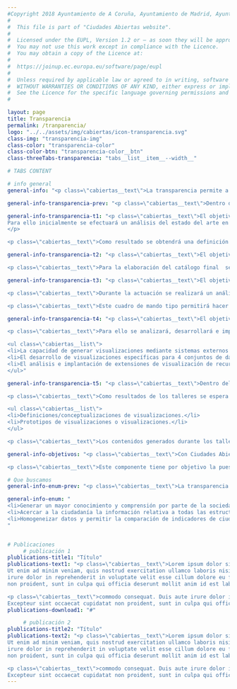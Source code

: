 ```yaml
---
#Copyright 2018 Ayuntamiento de A Coruña, Ayuntamiento de Madrid, Ayuntamiento de Santiago de Compostela, Ayuntamiento de Zaragoza, Entidad Pública Empresarial Red.es
# 
#  This file is part of "Ciudades Abiertas website".
# 
#  Licensed under the EUPL, Version 1.2 or – as soon they will be approved by the European Commission - subsequent versions of the EUPL (the "Licence");
#  You may not use this work except in compliance with the Licence.
#  You may obtain a copy of the Licence at:
# 
#  https://joinup.ec.europa.eu/software/page/eupl
# 
#  Unless required by applicable law or agreed to in writing, software distributed under the Licence is distributed on an "AS IS" basis,
#  WITHOUT WARRANTIES OR CONDITIONS OF ANY KIND, either express or implied.
#  See the Licence for the specific language governing permissions and limitations under the Licence.
#

layout: page
title: Transparencia
permalink: /tranparencia/
logo: "../../assets/img/cabiertas/icon-transparencia.svg"
class-img: "transparencia-img"
class-color: "transparencia-color"
class-color-btn: "transparencia-color__btn"
class-threeTabs-transparencia: "tabs__list__item__--width__"

# TABS CONTENT

# info general
general-info: "<p class=\"cabiertas__text\">La transparencia permite a la ciudadanía conocer el funcionamiento interno de las instituciones y cómo se manejan los fondos que éstas reciben. Asimismo, la posibilidad de publicar información histórica y en tiempo real del funcionamiento de diversos servicios urbanos (más allá de información periódica/indicadores) aporta un plus de apertura, articulando la rendición de cuentas al ciudadano por parte de la administración que la práctica, colaborando en el acceso y comprensión de la información municipal y facilitando la comparabilidad.</p>"

general-info-transparencia-prev: "<p class=\"cabiertas__text\">Dentro de la línea de actuación de Transparencia se desarrollan una serie de actuaciones concretas dentro del proyecto.</p>"

general-info-transparencia-t1: "<p class=\"cabiertas__text\">El objetivo es la realización de una guía que describa en detalle cómo implementar un portal de transparencia tipo basado en datos abiertos.
Para ello inicialmente se efectuará un análisis del estado del arte en el ámbito de portales de transparencia (estructura, contenido y servicios), analizando iniciativas de referencia a nivel internacional y nacional así como informes o estudios realizados para establecer los criterios a tener en cuenta en la definición del portal de transparencia tipo.
</p>

<p class=\"cabiertas__text\">Como resultado se obtendrá una definición funcional (estructura, contenidos y servicios a ofrecer) de las necesidades de un portal de transparencia. En esta definición se tendrán en cuenta aspectos tales como las obligaciones legales, el derecho de acceso a la información, las secciones para la co-creación de indicadores con la ciudadanía, etc.</p>"

general-info-transparencia-t2: "<p class=\"cabiertas__text\">El objetivo es realizar una propuesta justificada de al menos 40 indicadores de transparencia que se consideren relevantes y oportunos, determinando las fuentes de datos que pueden dar soporte para la generación de estos indicadores. A continuación, y partiendo de la propuesta anterior, se realizará un Catálogo de 20 Indicadores, a partir de una selección y priorización razonada de los anteriores y teniendo en cuenta la legislación vigente de transparencia, Ley 19/2013, de 9 de diciembre, de Transparencia, Acceso a la Información Pública y Buen Gobierno.</p>

<p class=\"cabiertas__text\">Para la elaboración del catálogo final  se tendrán en cuenta los resultados de un taller donde expertos y grupo de interés podrán analizar su contenido. </p>"

general-info-transparencia-t3: "<p class=\"cabiertas__text\">El objetivo de este componente es la realización de un análisis que describa cómo implementar un cuadro de mando tipo para transparencia. Se realizará un análisis y propuesta de un cuadro de mando de transparencia que recoja el catálogo de 20 indicadores de transparencia elaborado.</p>

<p class=\"cabiertas__text\">Durante la actuación se realizará un análisis y una propuesta de estructura para crear el cuadro de mando, indicando las visualizaciones básicas que se elijan para cada uno de los indicadores.</p>

<p class=\"cabiertas__text\">Este cuadro de mando tipo permitirá hacer comparaciones de indicadores entre ciudades, gracias a la homogeneización de los datos y al hecho de que estén disponibles en formatos reutilizables.</p>"

general-info-transparencia-t4: "<p class=\"cabiertas__text\">El objetivo de esta actuación es facilitar la consulta visual y análisis de distintos conjuntos de datos previamente normalizados en componentes anteriores. De esta forma se pretende ofrecer la información de forma atractiva, con un lenguaje sencillo y que, de manera interactiva, permita comprender los principales tipos de datos ofrecidos en los portales de datos y transparencia.</p>

<p class=\"cabiertas__text\">Para ello se analizará, desarrollará e implementará:</p>

<ul class=\"cabiertas__list\">
<li>La capacidad de generar visualizaciones mediante sistemas externos a partir de conjuntos de datos que sigan vocabularios consensuados en los portales de datos abiertos de las cuatro ciudades.</li>
<li>El desarrollo de visualizaciones específicas para 4 conjuntos de datos seleccionados que sigan vocabularios consensuados (Organización-Organigrama, Contratos Abiertos, Población y Subvenciones).</li>
<li>El análisis e implantación de extensiones de visualización de recursos de CKAN.</li>
</ul>"

general-info-transparencia-t5: "<p class=\"cabiertas__text\">Dentro del proyecto se organizarán dos talleres colaborativos (uno en Galicia y otro en Zaragoza) para el desarrollo de visualizaciones. En estos talleres participará la ciudadanía (incluyendo también a profesionales de la información y reutilizadores) para determinar cuáles son las mejores visualizaciones y explicaciones para los datos de distintos tipos que se quieren exponer, de forma que se puedan desplegar estas visualizaciones de manera más comprensible para la mayor parte de la ciudadanía.</p>

<p class=\"cabiertas__text\">Como resultados de los talleres se espera obtener:</p>

<ul class=\"cabiertas__list\">
<li>Definiciones/conceptualizaciones de visualizaciones.</li>
<li>Prototipos de visualizaciones o visualizaciones.</li>
</ul>

<p class=\"cabiertas__text\">Los contenidos generados durante los talleres en forma de código para las visualizaciones estarán disponibles mediante licencias abiertas que permitan su reutilización por cualquier otro organismo.</p>"

general-info-objetivos: "<p class=\"cabiertas__text\">Con Ciudades Abiertas se intenta conseguir la transparencia por defecto. Es decir, que todas las actividades realizadas por el ayuntamiento se proporcionen con total transparencia, acercando de esta manera a la ciudadanía la información relativa a todas las estructuras, procesos, actividades, tareas de control, etc. que se llevan a cabo en el consistorio.</p>

<p class=\"cabiertas__text\">Este componente tiene por objetivo la puesta a disposición por parte de los ayuntamientos de la información de la que disponen para su uso por parte de los ciudadanos, teniendo siempre en cuenta la normativa vigente que sea de aplicación.</p>"

# Que buscamos
general-info-enum-prev: "<p class=\"cabiertas__text\">La transparencia por defecto en todas las actividades realizadas por los ayuntamientos  permite:</p>"

general-info-enum: "
<li>Generar un mayor conocimiento y comprensión por parte de la sociedad que facilite su participación en el diseño, ejecución y evaluación de las políticas públicas.</li>
<li>Acercar a la ciudadanía la información relativa a todas las estructuras, procesos, actividades, tareas de control, etc. que se llevan a cabo en los ayuntamientos.</li>
<li>Homogeneizar datos y permitir la comparación de indicadores de ciudades de la iniciativa y otros municipios que reutilicen las APIs.</li>
"


# Publicaciones
     # publicación 1
plublications-title1: "Título"
plublications-text1: "<p class=\"cabiertas__text\">Lorem ipsum dolor sit amet, consectetur adipiscing elit, sed do eiusmod tempor incididunt ut labore et dolore magna aliqua. 
Ut enim ad minim veniam, quis nostrud exercitation ullamco laboris nisi ut aliquip ex ea commodo consequat. Duis aute 
irure dolor in reprehenderit in voluptate velit esse cillum dolore eu fugiat nulla pariatur. Excepteur sint occaecat cupidatat 
non proident, sunt in culpa qui officia deserunt mollit anim id est laborum.”</p>

<p class=\"cabiertas__text\">commodo consequat. Duis aute irure dolor in reprehenderit in voluptate velit esse cillum dolore eu fugiat nulla pariatur. 
Excepteur sint occaecat cupidatat non proident, sunt in culpa qui officia deserunt mollit anim id est laborum.</p>"
plublications-download1: "#"

     # publicación 2
plublications-title2: "Título"
plublications-text2: "<p class=\"cabiertas__text\">Lorem ipsum dolor sit amet, consectetur adipiscing elit, sed do eiusmod tempor incididunt ut labore et dolore magna aliqua. 
Ut enim ad minim veniam, quis nostrud exercitation ullamco laboris nisi ut aliquip ex ea commodo consequat. Duis aute 
irure dolor in reprehenderit in voluptate velit esse cillum dolore eu fugiat nulla pariatur. Excepteur sint occaecat cupidatat 
non proident, sunt in culpa qui officia deserunt mollit anim id est laborum.”</p>

<p class=\"cabiertas__text\">commodo consequat. Duis aute irure dolor in reprehenderit in voluptate velit esse cillum dolore eu fugiat nulla pariatur. 
Excepteur sint occaecat cupidatat non proident, sunt in culpa qui officia deserunt mollit anim id est laborum.</p>"
---
```




 
